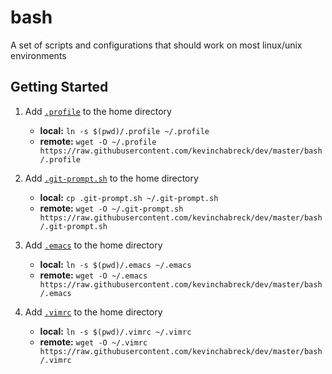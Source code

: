# bash

A set of scripts and configurations that should work on most linux/unix environments

## Getting Started

1. Add [`.profile`](.profile) to the home directory
	- **local:**  `ln -s $(pwd)/.profile ~/.profile`
	- **remote:** `wget -O ~/.profile https://raw.githubusercontent.com/kevinchabreck/dev/master/bash/.profile`

1. Add [`.git-prompt.sh`](.git-prompt.sh) to the home directory
	- **local:**  `cp .git-prompt.sh ~/.git-prompt.sh`
	- **remote:** `wget -O ~/.git-prompt.sh https://raw.githubusercontent.com/kevinchabreck/dev/master/bash/.git-prompt.sh`

1. Add [`.emacs`](.emacs) to the home directory
	- **local:**  `ln -s $(pwd)/.emacs ~/.emacs`
	- **remote:** `wget -O ~/.emacs https://raw.githubusercontent.com/kevinchabreck/dev/master/bash/.emacs`

1. Add [`.vimrc`](.vimrc) to the home directory
	- **local:**  `ln -s $(pwd)/.vimrc ~/.vimrc`
	- **remote:** `wget -O ~/.vimrc https://raw.githubusercontent.com/kevinchabreck/dev/master/bash/.vimrc`

